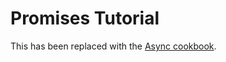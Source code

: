 # Promises Tutorial

This has been replaced with the [Async cookbook](https://github.com/ubccpsc/310/blob/main/resources/readings/cookbooks/async.md).
